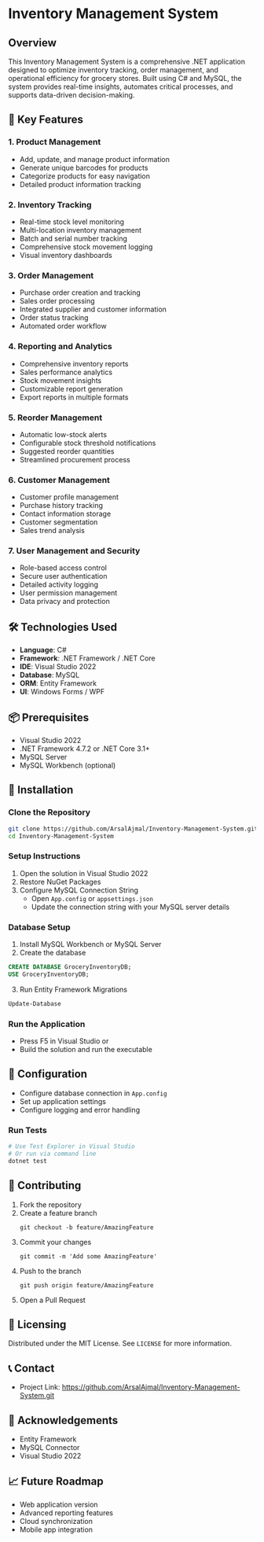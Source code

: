 #  Inventory Management System

## Overview
This Inventory Management System is a comprehensive .NET application designed to optimize inventory tracking, order management, and operational efficiency for grocery stores. Built using C# and MySQL, the system provides real-time insights, automates critical processes, and supports data-driven decision-making.

## 🌟 Key Features

### 1. Product Management
- Add, update, and manage product information
- Generate unique barcodes for products
- Categorize products for easy navigation
- Detailed product information tracking

### 2. Inventory Tracking
- Real-time stock level monitoring
- Multi-location inventory management
- Batch and serial number tracking
- Comprehensive stock movement logging
- Visual inventory dashboards

### 3. Order Management
- Purchase order creation and tracking
- Sales order processing
- Integrated supplier and customer information
- Order status tracking
- Automated order workflow

### 4. Reporting and Analytics
- Comprehensive inventory reports
- Sales performance analytics
- Stock movement insights
- Customizable report generation
- Export reports in multiple formats

### 5. Reorder Management
- Automatic low-stock alerts
- Configurable stock threshold notifications
- Suggested reorder quantities
- Streamlined procurement process

### 6. Customer Management
- Customer profile management
- Purchase history tracking
- Contact information storage
- Customer segmentation
- Sales trend analysis

### 7. User Management and Security
- Role-based access control
- Secure user authentication
- Detailed activity logging
- User permission management
- Data privacy and protection

## 🛠 Technologies Used
- **Language**: C#
- **Framework**: .NET Framework / .NET Core
- **IDE**: Visual Studio 2022
- **Database**: MySQL
- **ORM**: Entity Framework
- **UI**: Windows Forms / WPF

## 📦 Prerequisites
- Visual Studio 2022
- .NET Framework 4.7.2 or .NET Core 3.1+
- MySQL Server
- MySQL Workbench (optional)

## 🚀 Installation

### Clone the Repository
```bash
git clone https://github.com/ArsalAjmal/Inventory-Management-System.git
cd Inventory-Management-System
```

### Setup Instructions
1. Open the solution in Visual Studio 2022
2. Restore NuGet Packages
3. Configure MySQL Connection String
   - Open `App.config` or `appsettings.json`
   - Update the connection string with your MySQL server details

### Database Setup
1. Install MySQL Workbench or MySQL Server
2. Create the database
```sql
CREATE DATABASE GroceryInventoryDB;
USE GroceryInventoryDB;
```

3. Run Entity Framework Migrations
```powershell
Update-Database
```

### Run the Application
- Press F5 in Visual Studio or
- Build the solution and run the executable

## 🔐 Configuration
- Configure database connection in `App.config`
- Set up application settings
- Configure logging and error handling


### Run Tests
```powershell
# Use Test Explorer in Visual Studio
# Or run via command line
dotnet test
```

## 🤝 Contributing
1. Fork the repository
2. Create a feature branch 
   ```
   git checkout -b feature/AmazingFeature
   ```
3. Commit your changes 
   ```
   git commit -m 'Add some AmazingFeature'
   ```
4. Push to the branch 
   ```
   git push origin feature/AmazingFeature
   ```
5. Open a Pull Request

## 📜 Licensing
Distributed under the MIT License. See `LICENSE` for more information.

## 📞 Contact
- Project Link: https://github.com/ArsalAjmal/Inventory-Management-System.git

## 🙏 Acknowledgements
- Entity Framework
- MySQL Connector
- Visual Studio 2022

## 📈 Future Roadmap
- Web application version
- Advanced reporting features
- Cloud synchronization
- Mobile app integration
```

